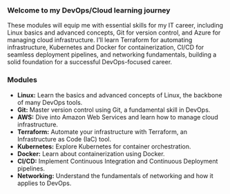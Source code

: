 
### Welcome to my DevOps/Cloud learning journey

These modules will equip me with essential skills for my IT career, including Linux basics and advanced concepts, Git for version control, and Azure for managing cloud infrastructure. I’ll learn Terraform for automating infrastructure, Kubernetes and Docker for containerization, CI/CD for seamless deployment pipelines, and networking fundamentals, building a solid foundation for a successful DevOps-focused career.


### Modules

- **Linux:** Learn the basics and advanced concepts of Linux, the backbone of many DevOps tools.
- **Git:** Master version control using Git, a fundamental skill in DevOps.
- **AWS:** Dive into Amazon Web Services and learn how to manage cloud infrastructure.
- **Terraform:** Automate your infrastructure with Terraform, an Infrastructure as Code (IaC) tool.
- **Kubernetes:** Explore Kubernetes for container orchestration.
- **Docker:** Learn about containerization using Docker.
- **CI/CD:** Implement Continuous Integration and Continuous Deployment pipelines.
- **Networking:** Understand the fundamentals of networking and how it applies to DevOps.





